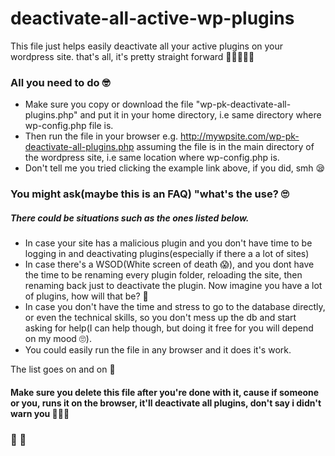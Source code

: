 # deactivate-all-active-wp-plugins
This file just helps easily deactivate all your active plugins on your wordpress site. that's all, it's pretty straight forward 💆🏽‍♂💅🏼
### All you need to do 🤓
- Make sure you copy or download the file "wp-pk-deactivate-all-plugins.php" and put it in your home directory, i.e same directory where wp-config.php file is.
- Then run the file in your browser e.g. http://mywpsite.com/wp-pk-deactivate-all-plugins.php assuming the file is in the main directory of the wordpress site, i.e same location where wp-config.php is.
- Don't tell me you tried clicking the example link above, if you did, smh 😪

### You might ask(maybe this is an FAQ) "what's the use? 🙄
##### There could be situations such as the ones listed below.
 - In case your site has a malicious plugin and you don't have time to be logging in and deactivating plugins(especially if there a a lot of sites)
 - In case there's a WSOD(White screen of death 😱), and you dont have the time to be renaming every plugin folder, reloading the site, then renaming back just to deactivate the plugin. Now imagine you have a lot of plugins, how will that be? 🤣
 - In case you don't have the time and stress to go to the database directly, or even the technical skills, so you don't mess up the db and start asking for help(I can help though, but doing it free for you will depend on my mood 🙄).
 - You could easily run the file in any browser and it does it's work.

The list goes on and on 🐒
 
 #### Make sure you delete this file after you're done with it, cause if someone or you, runs it on the browser, it'll deactivate all plugins, don't say i didn't warn you 🙂😂😂
 ### 🚪 🚶‍
 

